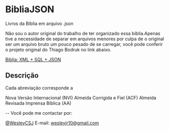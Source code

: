 # BibliaJSON
Livros da Bíblia em arquivo .json

Não sou o autor original do trabalho de ter organizado essa bíblia.Apenas tive a necessidade de separar em arquivos menores por culpa de o original ser um arquivo bruto um pouco pesado de se carregar, você pode conferir o projeto original do Thiago Bodruk no link abaixo.

[Biblia: XML + SQL + JSON](https://github.com/thiagobodruk/biblia)

## Descrição

Cada abreviação corresponde a

Nova Versão Internacional (NVI)
Almeida Corrigida e Fiel (ACF)
Almeida Revisada Imprensa Bíblica (AA)

--
Você pode me contactar por:

[@WesleyCSJ](http://www.twitter.com/wesleycsj)
E-mail: wesleyjr10@gmail.com
